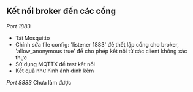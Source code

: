 **Kết nối broker đến các cổng**
-------------------------
*Port 1883*
* Tải Mosquitto
* Chỉnh sửa file config: 'listener 1883' để thết lập cổng cho broker, 'allow_anonymous true' để cho phép kết nối từ các client không xác thực
* Sử dụng MQTTX để test kết nối
* Kết quả như hình ảnh đính kèm

*Port 8883*
Chưa làm được
